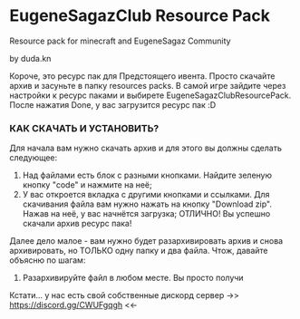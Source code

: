 # EugeneSagazClub Resource Pack

Resource pack for minecraft and EugeneSagaz Community

by duda.kn

Короче, это ресурс пак для Предстоящего ивента.
Просто скачайте архив и засуньте в папку resources packs.
В самой игре зайдите через настройки к ресурс паками и выбирете EugeneSagazClubResourcePack.
После нажатия Done, у вас загрузится ресурс пак :D

### КАК СКАЧАТЬ И УСТАНОВИТЬ?
Для начала вам нужно скачать архив и для этого вы должны сделать следующее:
1) Над файлами есть блок с разными кнопками. Найдите зеленую кнопку "code" и нажмите на неё;
2) У вас откроется вкладка с другими кнопками и ссылками. Для скачивания файла вам нужно нажать на кнопку "Download zip". Нажав на неё, у вас начнётся загрузка;
ОТЛИЧНО! Вы успешно скачали архив ресурс пака! 

Далее дело малое - вам нужно будет разархивировать архив и снова архивировать, но ТОЛЬКО одну папку и два файла.
Чтож, давайте объясню по шагам:
1) Разархивируйте файл в любом месте. Вы просто получи

Кстати... у нас есть свой собственные дискорд сервер ->> https://discord.gg/CWUFgqgh <<-
